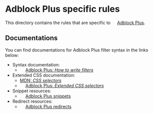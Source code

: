 # Adblock Plus specific rules

This directory contains the rules that are specific to
<img src="https://cdn.adguard.com/website/github.com/AGLint/abp_logo.svg" width="14px"> [Adblock Plus][abp-url].

## Documentations

You can find documentations for Adblock Plus filter syntax in the links below:

<!--markdownlint-disable MD013-->
- Syntax documentation:
    - <img src="https://cdn.adguard.com/website/github.com/AGLint/abp_logo.svg" width="14px"> [Adblock Plus: *How to write filters*][abp-filters]
- Extended CSS documentation:
    - [MDN: *CSS selectors*][mdn-css-selectors]
    - <img src="https://cdn.adguard.com/website/github.com/AGLint/abp_logo.svg" width="14px"> [Adblock Plus: *Extended CSS selectors*][abp-ext-css]
- Snippet resources:
    - <img src="https://cdn.adguard.com/website/github.com/AGLint/abp_logo.svg" width="14px"> [Adblock Plus snippets][abp-snippets]
- Redirect resources:
    - <img src="https://cdn.adguard.com/website/github.com/AGLint/abp_logo.svg" width="14px"> [Adblock Plus redirects][abp-redirects]
<!--markdownlint-enable MD013-->

[abp-url]: https://adblockplus.org
[abp-ext-css]: https://help.adblockplus.org/hc/en-us/articles/360062733293#elemhide-emulation
[abp-filters]: https://help.adblockplus.org/hc/en-us/articles/360062733293
[abp-redirects]: https://help.adblockplus.org/hc/en-us/articles/360062733293#rewrite
[abp-snippets]: https://help.adblockplus.org/hc/en-us/articles/1500002338501#snippets-ref
[mdn-css-selectors]: https://developer.mozilla.org/en-US/docs/Web/CSS/CSS_Selectors
